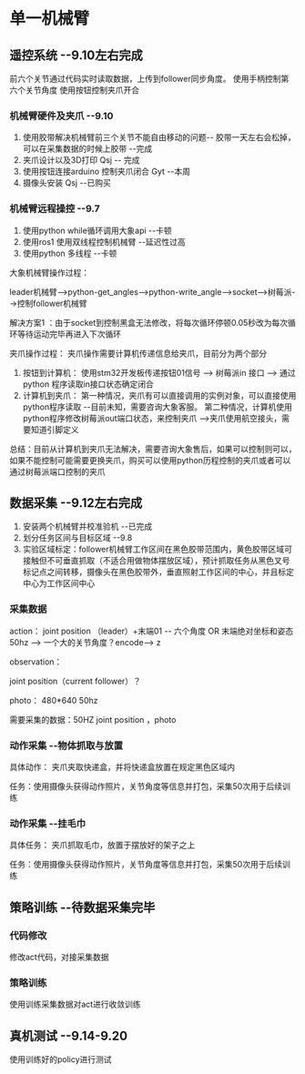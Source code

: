 # 单一机械臂

## 遥控系统 --9.10左右完成
前六个关节通过代码实时读取数据，上传到follower同步角度。
  使用手柄控制第六个关节角度
  使用按钮控制夹爪开合
### 机械臂硬件及夹爪 --9.10
1. 使用胶带解决机械臂前三个关节不能自由移动的问题-- 胶带一天左右会松掉，可以在采集数据的时候上胶带 --完成
2. 夹爪设计以及3D打印 Qsj -- 完成
3. 使用按钮连接arduino 控制夹爪闭合 Gyt --本周
4. 摄像头安装 Qsj --已购买
### 机械臂远程操控 --9.7 
1. 使用python while循环调用大象api --卡顿
2. 使用ros1 使用双线程控制机械臂 --延迟性过高
3. 使用python 多线程 --卡顿

大象机械臂操作过程：

leader机械臂-->python-get_angles-->python-write_angle-->socket-->树莓派-->控制follower机械臂

解决方案1 ：由于socket到控制黑盒无法修改，将每次循环停顿0.05秒改为每次循环等待运动完毕再进入下次循环

夹爪操作过程： 夹爪操作需要计算机传递信息给夹爪，目前分为两个部分
1. 按钮到计算机： 使用stm32开发板传递按钮01信号 --> 树莓派in 接口 --> 通过python 程序读取in接口状态确定闭合
2. 计算机到夹爪： 第一种情况，夹爪有可以直接调用的实例对象，可以直接使用python程序读取 --目前未知，需要咨询大象客服。 第二种情况，计算机使用python程序修改树莓派out端口状态，来控制夹爪 -->夹爪使用航空接头，需要知道引脚定义

总结：目前从计算机到夹爪无法解决，需要咨询大象售后，如果可以控制则可以，如果不能控制可能需要更换夹爪，购买可以使用python历程控制的夹爪或者可以通过树莓派端口控制的夹爪
## 数据采集 --9.12左右完成
1. 安装两个机械臂并校准验机   --已完成
2. 划分任务区间与目标区域 --9.8
3. 实验区域标定：follower机械臂工作区间在黑色胶带范围内，黄色胶带区域可接触但不可垂直抓取（不适合用做物体摆放区域），预计抓取任务从黑色叉号标记点之间转移，摄像头在黑色胶带外，垂直照射工作区间的中心，并且标定中心为工作区间中心
### 采集数据
action： joint position （leader）+末端01 -- 六个角度 OR 末端绝对坐标和姿态 50hz --> 一个大的关节角度？encode--> z 

observation：

joint position（current follower）？

photo： 480*640 50hz

需要采集的数据：50HZ joint position ，photo

### 动作采集 --物体抓取与放置
具体动作： 夹爪夹取快递盒，并将快递盒放置在规定黑色区域内

任务：使用摄像头获得动作照片，关节角度等信息并打包，采集50次用于后续训练
### 动作采集 --挂毛巾
具体任务： 夹爪抓取毛巾，放置于摆放好的架子之上

任务：使用摄像头获得动作照片，关节角度等信息并打包，采集50次用于后续训练

## 策略训练 --待数据采集完毕
### 代码修改
修改act代码，对接采集数据
### 策略训练
使用训练采集数据对act进行收敛训练
## 真机测试 --9.14-9.20
使用训练好的policy进行测试
